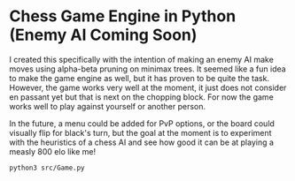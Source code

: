 # Chess Game Engine in Python (Enemy AI Coming Soon)

I created this specifically with the intention of making an enemy AI make moves using alpha-beta pruning on minimax trees. It seemed like a fun idea to make the game engine as well, but it has proven to be quite the task. However, the game works very well at the moment, it just does not consider en passant yet but that is next on the chopping block. For now the game works well to play against yourself or another person. 

In the future, a menu could be added for PvP options, or the board could visually flip for black's turn, but the goal at the moment is to experiment with the heuristics of a chess AI and see how good it can be at playing a measly 800 elo like me!
```
python3 src/Game.py
```